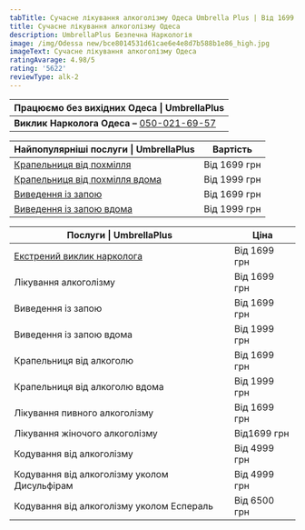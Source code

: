 ```yaml
---
tabTitle: Сучасне лікування алкоголізму Одеса Umbrella Plus | Від 1699 грн
title: Сучасне лікування алкоголізму Одеса
description: UmbrellaPlus Безпечна Наркологія
image: /img/Odessa new/bce8014531d61cae6e4e8d7b588b1e86_high.jpg
imageText: Сучасне лікування алкоголізму Одеса
ratingAvarage: 4.98/5
rating: '5622'
reviewType: alk-2
---
```


| Працюємо без вихідних Одеса \| UmbrellaPlus                  |
| ------------------------------------------------------------ |
| **Виклик Нарколога Одеса –** [050-021-69-57](tel:0500216957) |

| Найпопулярніші послуги \| UmbrellaPlus                                                                                    | Вартість     |
| ------------------------------------------------------------------------------------------------------------------------- | ------------ |
| [Крапельниця від похмілля](https://umbrella-plus.com.ua/uk/services/kapelnica_ot_alkogola_umbrellaplus-ua/)               | Від 1699 грн |
| [Крапельниця від похмілля вдома](https://umbrella-plus.com.ua/uk/services/kapelnica_ot_alkogola_na_domy_umbrellaplus-ua/) | Від 1999 грн |
| [Виведення із запою](https://umbrella-plus.com.ua/uk/services/vivod-iz-zapoia-umbrellaplus-ua/)                           | Від 1699 грн |
| [Виведення із запою вдома](https://umbrella-plus.com.ua/uk/services/vivod-iz-zapoia-na-domy-umbrellaplus-ua/)             | Від 1999 грн |

| Послуги \| UmbrellaPlus                             | Ціна         |
| --------------------------------------------------- | ------------ |
| [Екстрений виклик нарколога](vizov-narkologa-od-ua) | Від 1699 грн |
| Лікування алкоголізму                               | Від 1699 грн |
| Виведення із запою                                  | Від 1699 грн |
| Виведення із запою вдома                            | Від 1999 грн |
| Крапельниця від алкоголю                            | Від 1699 грн |
| Крапельниця від алкоголю вдома                      | Від 1999 грн |
| Лікування пивного алкоголізму                       | Від 1699 грн |
| Лікування жіночого алкоголізму                      | Від1699 грн  |
| Кодування від алкоголізму                           | Від 4999 грн |
| Кодування від алкоголізму уколом Дисульфірам        | Від 4999 грн |
| Кодування від алкоголізму уколом Еспераль           | Від 6500 грн |
